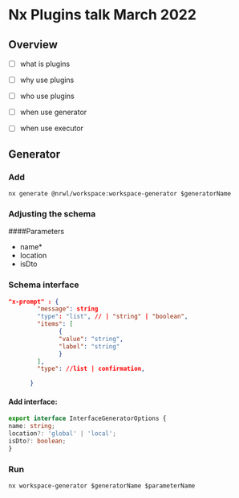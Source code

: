 # Nx Plugins talk March 2022

## Overview
- [ ] what is plugins
- [ ] why use plugins
- [ ] who use plugins
- [ ] when use generator
- [ ] when use executor


## Generator
### Add
`nx generate @nrwl/workspace:workspace-generator $generatorName`

### Adjusting the schema
 ####Parameters
- name*
- location
- isDto

### Schema interface

```json
"x-prompt" : {
        "message": string
        "type": "list", // | "string" | "boolean",
        "items": [
              {
              "value": "string",
              "label": "string"
              }
        ],
        "type": //list | confirmation,

      }
```


#### Add interface:


```typescript
export interface InterfaceGeneratorOptions {
name: string;
location?: 'global' | 'local';
isDto?: boolean;
}
```
### Run
`nx workspace-generator $generatorName $parameterName`
